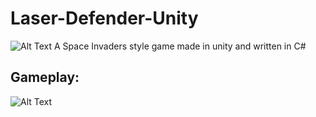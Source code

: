 # Laser-Defender-Unity
![Alt Text](http://uupload.ir/files/lsdu_block_breaker.png)
A Space Invaders style game made in unity and written in C#

## Gameplay:
![Alt Text](http://uupload.ir/files/d68v_ezgif.com-video-to-gif.gif)
